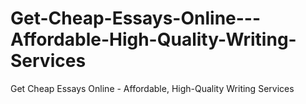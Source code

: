 # Get-Cheap-Essays-Online---Affordable-High-Quality-Writing-Services
Get Cheap Essays Online - Affordable, High-Quality Writing Services
